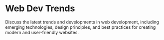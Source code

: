 # Web Dev Trends

Discuss the latest trends and developments in web development, including emerging technologies, design principles, and best practices for creating modern and user-friendly websites.